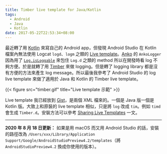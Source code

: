 ```yaml
---
title: Timber live template for Java/Kotlin
tags:
  - Android
  - Java
  - Kotlin
date: 2017-05-22T22:53:34+08:00
---
```



最近轉了用 [Kotlin](https://kotlinlang.org/) 來寫自己的 Android app，但發現 Android Studio 在 Kotlin 檔案內無法使用 Logcat `logd`、`logm` 之類的 [Live template](https://www.jetbrains.com/help/idea/2017.1/live-templates.html)。[Anko](https://github.com/Kotlin/anko) 的 `AnkoLogger` 因為用了 [`Log.isLoggable`](<https://developer.android.com/reference/android/util/Log.html#isLoggable(java.lang.String, int)>) 來包住 `Log.d` 之類的 method 所以在開發時看 log 不夠方便。於是就轉了用 [Timber](https://github.com/JakeWharton/timber) 來做 logging。但是轉了 logging library 都是沒有方便的方法來產生 log message。所以最後我參考了 Android Studio 的 log live template 來做了適用於 Java 和 Kotlin 的 Timber live template。

{{< figure src="timber.gif" title="Live template 示範" >}}

Live template 我已經放到 [Gist](https://gist.github.com/ericksli/1afdfb1590e2cefb33c415b4f03bf645)，是兩個 XML 檔來的。一個是 Java 版一個是 Kotlin 版。大致上和原裝的 live template 相似，只是將 `log` 改成 `tim`。例如 `timd` 會生成 `Timber.d`。安裝方法可以參考 [Sharing Live Templates](https://www.jetbrains.com/help/idea/2017.1/sharing-live-templates.html) 一文。

---

**2020 年 8 月 18 日更新：** 如果是用 macOS 而又用 Android Studio 的話，安裝的路徑改為 `/Users/xxx/Library/Application Support/Google/AndroidStudioPreview4.2/templates`（將 `AndroidStudioPreview4.2` 換成你使用的版本）。
